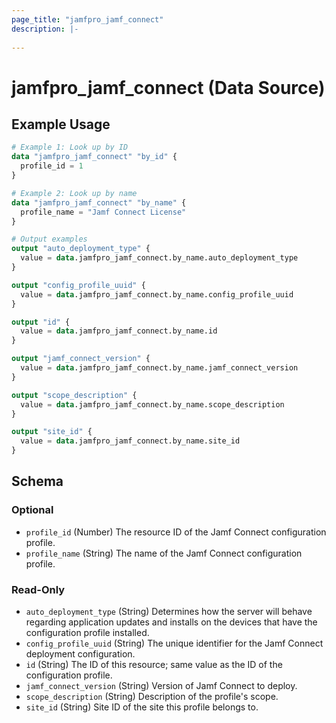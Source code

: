 ```yaml
---
page_title: "jamfpro_jamf_connect"
description: |-
  
---
```


# jamfpro_jamf_connect (Data Source)

## Example Usage
```terraform
# Example 1: Look up by ID
data "jamfpro_jamf_connect" "by_id" {
  profile_id = 1
}

# Example 2: Look up by name
data "jamfpro_jamf_connect" "by_name" {
  profile_name = "Jamf Connect License"
}

# Output examples
output "auto_deployment_type" {
  value = data.jamfpro_jamf_connect.by_name.auto_deployment_type
}

output "config_profile_uuid" {
  value = data.jamfpro_jamf_connect.by_name.config_profile_uuid
}

output "id" {
  value = data.jamfpro_jamf_connect.by_name.id
}

output "jamf_connect_version" {
  value = data.jamfpro_jamf_connect.by_name.jamf_connect_version
}

output "scope_description" {
  value = data.jamfpro_jamf_connect.by_name.scope_description
}

output "site_id" {
  value = data.jamfpro_jamf_connect.by_name.site_id
}
```

<!-- schema generated by tfplugindocs -->
## Schema

### Optional

- `profile_id` (Number) The resource ID of the Jamf Connect configuration profile.
- `profile_name` (String) The name of the Jamf Connect configuration profile.

### Read-Only

- `auto_deployment_type` (String) Determines how the server will behave regarding application updates and installs on the devices that have the configuration profile installed.
- `config_profile_uuid` (String) The unique identifier for the Jamf Connect deployment configuration.
- `id` (String) The ID of this resource; same value as the ID of the configuration profile.
- `jamf_connect_version` (String) Version of Jamf Connect to deploy.
- `scope_description` (String) Description of the profile's scope.
- `site_id` (String) Site ID of the site this profile belongs to.
